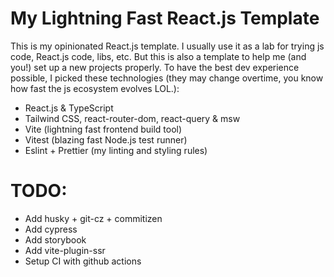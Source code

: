 # My Lightning Fast React.js Template

This is my opinionated React.js template. I usually use it as a lab for trying js code, React.js code, libs, etc. But this is also a template to help me (and you!) set up a new projects properly.
To have the best dev experience possible, I picked these technologies (they may change overtime, you know how fast the js ecosystem evolves LOL.):

- React.js & TypeScript
- Tailwind CSS, react-router-dom, react-query & msw
- Vite (lightning fast frontend build tool)
- Vitest (blazing fast Node.js test runner)
- Eslint + Prettier (my linting and styling rules)

# TODO:

- Add husky + git-cz + commitizen
- Add cypress
- Add storybook
- Add vite-plugin-ssr
- Setup CI with github actions
